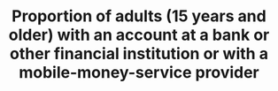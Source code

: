 ---
actual_indicator_available: Proportion of households with interest earning assets
  at financial institutions
actual_indicator_available_description: Proportion of households with a checking account,
  savings account, money market account, or certificate of deposit
comments_and_limitations: This statistic does not include regular (non-interest earning)
  checking accounts, which is a common type of bank account in the United States
data_non_statistical: false
date_metadata_updated: January 2017
date_of_national_source_publication: July 2013
disaggregation_categories: Available by househoulder race and Hispanic origin, householder
  age, householder education, type of household, householder labor force activity,
  monthly household income, household net worth, and tenure
disaggregation_geography: National and by 4 U.S. regions
goal_meta_link: http://unstats.un.org/sdgs/files/metadata-compilation/Metadata-Goal-8.pdf
graph: longitudinal
graph_title: Proportion of U.S. households with a checking account, savings account,
  money market account, or certificate of deposit
graph_type: line
has_metadata: true
indicator: 8.10.2
indicator_definition: 'Definition This indicator denotes the percentage of respondents
  who report having an account (by themselves or together with someone else) at a
  bank or another type of financial institution; having a debit card in their own
  name; receiving wages, government transfers, or payments for agricultural products
  into an account or through a mobile phone at a financial institution in the past
  12 months; paying utility bills or school fees from an account at a financial institution
  in the past 12 months; receiving wages or government transfers into a card in the
  past 12 months; or personally using a mobile phone to pay bills or to send or receive
  money through a GSM Association (GSMA) Mobile Money for the Unbanked (MMU) service
  in the past 12 months (% age 15+) Concepts Account (% age 15+): The percentage of
  respondents who report having an account (by themselves or together with someone
  else) at a bank or another type of financial institution (see definition for "account
  at a financial institution") or personally using a mobile money service in the past
  12 months (see definition for "mobile money account").'
indicator_name: Proportion of adults (15 years and older) with an account at a bank
  or other financial institution or with a mobile-money-service provider
indicator_sort_order: 08-10-02
indicator_variable: prop_hhs_w_account
international_and_national_references: NA
layout: indicator
periodicity: Annual, missing some years
permalink: /8-10-2/
published: true
rationale_interpretation: Access to formal financial services such as savings, insurance,
  payments, credit and remittances is essential to the ability of people'regardless
  of income level, gender, age, education or where they live'to manage their lives,
  build their futures, and grow their businesses. Having access to an account is an
  important starting point for people to access a range of financial services.
reporting_status: complete
scheduled_update_by_national_source: Spring 2018 (for 2014 values)
sdg_goal: 8
source_active_1: true
source_agency_staff_email_1: jonathan.s.eggleston@census.gov
source_agency_staff_name_1: Jonathan Eggleston
source_agency_survey_dataset_1: U.S. Census Bureau, Survey of Income and Program Participation
source_notes_1: null
source_title_1: null
source_url_1: 'Web source: Detailed Tables on Wealth and Asset Ownership https://www.census.gov/people/wealth/data/dtables.html'
target: Strengthen the capacity of domestic financial institutions to encourage and
  expand access to banking, insurance and financial services for all.
target_id: '8.1'
time_period: Annual
title: Proportion of adults (15 years and older) with an account at a bank or other
  financial institution or with a mobile-money-service provider
un_custodial_agency: 'World Bank (Partnering Agencies: UNCDF)'
un_designated_tier: '1'
unit_of_measure: Proportion
us_method_of_computation: Weighted sample mean from the Survey of Income and Program
  Participation
variable_description: null
variable_notes: null
---